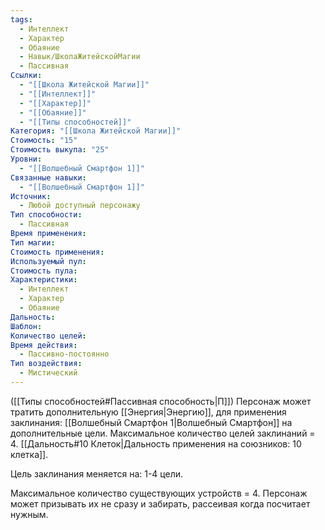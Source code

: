 ```yaml
---
tags:
  - Интеллект
  - Характер
  - Обаяние
  - Навык/ШколаЖитейскойМагии
  - Пассивная
Ссылки:
  - "[[Школа Житейской Магии]]"
  - "[[Интеллект]]"
  - "[[Характер]]"
  - "[[Обаяние]]"
  - "[[Типы способностей]]"
Категория: "[[Школа Житейской Магии]]"
Стоимость: "15"
Стоимость выкупа: "25"
Уровни:
  - "[[Волшебный Смартфон 1]]"
Связанные навыки:
  - "[[Волшебный Смартфон 1]]"
Источник:
  - Любой доступный персонажу
Тип способности:
  - Пассивная
Время применения: 
Тип магии: 
Стоимость применения: 
Используемый пул: 
Стоимость пула: 
Характеристики:
  - Интеллект
  - Характер
  - Обаяние
Дальность: 
Шаблон: 
Количество целей: 
Время действия:
  - Пассивно-постоянно
Тип воздействия:
  - Мистический
---
```

([[Типы способностей#Пассивная способность|П]]) Персонаж может тратить дополнительную [[Энергия|Энергию]], для применения заклинания: [[Волшебный Смартфон 1|Волшебный Смартфон]] на дополнительные цели. Максимальное количество целей заклинаний = 4. [[Дальность#10 Клеток|Дальность применения на союзников: 10 клетка]].

Цель заклинания меняется на: 1-4 цели. 

Максимальное количество существующих устройств = 4. Персонаж может призывать их не сразу и забирать, рассеивая когда посчитает нужным. 